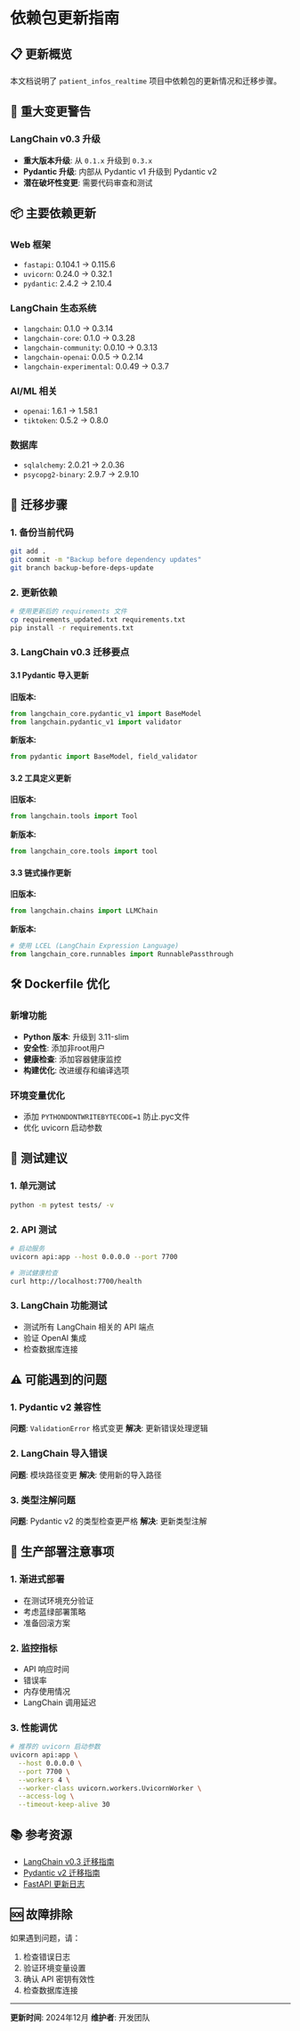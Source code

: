# 依赖包更新指南

## 📋 更新概览

本文档说明了 `patient_infos_realtime` 项目中依赖包的更新情况和迁移步骤。

## 🚨 重大变更警告

### LangChain v0.3 升级
- **重大版本升级**: 从 `0.1.x` 升级到 `0.3.x`
- **Pydantic 升级**: 内部从 Pydantic v1 升级到 Pydantic v2
- **潜在破坏性变更**: 需要代码审查和测试

## 📦 主要依赖更新

### Web 框架
- `fastapi`: 0.104.1 → 0.115.6
- `uvicorn`: 0.24.0 → 0.32.1
- `pydantic`: 2.4.2 → 2.10.4

### LangChain 生态系统
- `langchain`: 0.1.0 → 0.3.14
- `langchain-core`: 0.1.0 → 0.3.28
- `langchain-community`: 0.0.10 → 0.3.13
- `langchain-openai`: 0.0.5 → 0.2.14
- `langchain-experimental`: 0.0.49 → 0.3.7

### AI/ML 相关
- `openai`: 1.6.1 → 1.58.1
- `tiktoken`: 0.5.2 → 0.8.0

### 数据库
- `sqlalchemy`: 2.0.21 → 2.0.36
- `psycopg2-binary`: 2.9.7 → 2.9.10

## 🔄 迁移步骤

### 1. 备份当前代码
```bash
git add .
git commit -m "Backup before dependency updates"
git branch backup-before-deps-update
```

### 2. 更新依赖
```bash
# 使用更新后的 requirements 文件
cp requirements_updated.txt requirements.txt
pip install -r requirements.txt
```

### 3. LangChain v0.3 迁移要点

#### 3.1 Pydantic 导入更新
**旧版本:**
```python
from langchain_core.pydantic_v1 import BaseModel
from langchain.pydantic_v1 import validator
```

**新版本:**
```python
from pydantic import BaseModel, field_validator
```

#### 3.2 工具定义更新
**旧版本:**
```python
from langchain.tools import Tool
```

**新版本:**
```python
from langchain_core.tools import tool
```

#### 3.3 链式操作更新
**旧版本:**
```python
from langchain.chains import LLMChain
```

**新版本:**
```python
# 使用 LCEL (LangChain Expression Language)
from langchain_core.runnables import RunnablePassthrough
```

## 🛠️ Dockerfile 优化

### 新增功能
- **Python 版本**: 升级到 3.11-slim
- **安全性**: 添加非root用户
- **健康检查**: 添加容器健康监控
- **构建优化**: 改进缓存和编译选项

### 环境变量优化
- 添加 `PYTHONDONTWRITEBYTECODE=1` 防止.pyc文件
- 优化 uvicorn 启动参数

## 🧪 测试建议

### 1. 单元测试
```bash
python -m pytest tests/ -v
```

### 2. API 测试
```bash
# 启动服务
uvicorn api:app --host 0.0.0.0 --port 7700

# 测试健康检查
curl http://localhost:7700/health
```

### 3. LangChain 功能测试
- 测试所有 LangChain 相关的 API 端点
- 验证 OpenAI 集成
- 检查数据库连接

## ⚠️ 可能遇到的问题

### 1. Pydantic v2 兼容性
**问题**: `ValidationError` 格式变更
**解决**: 更新错误处理逻辑

### 2. LangChain 导入错误
**问题**: 模块路径变更
**解决**: 使用新的导入路径

### 3. 类型注解问题
**问题**: Pydantic v2 的类型检查更严格
**解决**: 更新类型注解

## 🔧 生产部署注意事项

### 1. 渐进式部署
- 在测试环境充分验证
- 考虑蓝绿部署策略
- 准备回滚方案

### 2. 监控指标
- API 响应时间
- 错误率
- 内存使用情况
- LangChain 调用延迟

### 3. 性能调优
```bash
# 推荐的 uvicorn 启动参数
uvicorn api:app \
  --host 0.0.0.0 \
  --port 7700 \
  --workers 4 \
  --worker-class uvicorn.workers.UvicornWorker \
  --access-log \
  --timeout-keep-alive 30
```

## 📚 参考资源

- [LangChain v0.3 迁移指南](https://python.langchain.com/docs/versions/v0_3/)
- [Pydantic v2 迁移指南](https://docs.pydantic.dev/2.0/migration/)
- [FastAPI 更新日志](https://fastapi.tiangolo.com/release-notes/)

## 🆘 故障排除

如果遇到问题，请：
1. 检查错误日志
2. 验证环境变量设置
3. 确认 API 密钥有效性
4. 检查数据库连接

---

**更新时间**: 2024年12月
**维护者**: 开发团队 